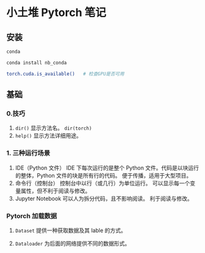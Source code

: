 # 小土堆 Pytorch 笔记

## 安装

```sh
conda

conda install nb_conda

torch.cuda.is_available()   # 检查GPU是否可用

```

## 基础

### 0.技巧

1. `dir()`
   显示方法名。
   `dir(torch)`
2. `help()`
   显示方法详细用途。

### 1. 三种运行场景

1. IDE（Python 文件）
   IDE 下每次运行的是整个 Python 文件。代码是以块运行的整体，Python 文件的块是所有行的代码。
   便于传播，适用于大型项目。
2. 命令行（控制台）
   控制台中以行（或几行）为单位运行。
   可以显示每一个变量属性，但不利于阅读与修改。
3. Jupyter Notebook
   可以人为拆分代码，且不影响阅读。
   利于阅读与修改。

### Pytorch 加载数据

1. `Dataset`
   提供一种获取数据及其 lable 的方式。

2. `Dataloader`
   为后面的网络提供不同的数据形式。

